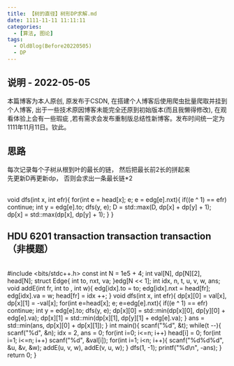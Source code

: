 ```yaml
---
title: 【树的直径】树形DP求解.md
date: 1111-11-11 11:11:11
categories:
  - [算法, 图论]
tags:
  - OldBlog(Before20220505)
  - DP
---
```


## 说明 - 2022-05-05
本篇博客为本人原创, 原发布于CSDN, 在搭建个人博客后使用爬虫批量爬取并挂到个人博客, 出于一些技术原因博客未能完全还原到初始版本(而且我懒得修改), 在观看体验上会有一些瑕疵 ,若有需求会发布重制版总结性新博客。发布时间统一定为1111年11月11日。钦此。

## 思路

每次记录每个子树从根到叶的最长的链， 然后把最长前2长的拼起来  
先更新D再更新dp， 否则会求出一条最长链*2


​    
    void dfs(int x, int efr){
        for(int e = head[x]; e; e = edg[e].nxt){
            if((e ^ 1) == efr) continue;
            int y = edg[e].to;
            dfs(y, e);
            D = std::max(D, dp[x] + dp[y] + 1);
            dp[x] = std::max(dp[x], dp[y] + 1);
        }
    }


## HDU 6201 transaction transaction transaction（非模题）


​    
    #include <bits/stdc++.h>
    const int N = 1e5 + 4;
    int val[N], dp[N][2], head[N];
    struct Edge{
        int to, nxt, va;
    }edg[N << 1];
    int idx, n, t, u, v, w, ans;
    void addE(int fr, int to , int w){
        edg[idx].to = to;
        edg[idx].nxt = head[fr];
        edg[idx].va = w;
        head[fr] = idx ++;
    }
    void dfs(int x, int efr){
        dp[x][0] = val[x], dp[x][1] = -val[x];
        for(int e=head[x]; e; e=edg[e].nxt){
            if((e ^ 1) == efr) continue;
            int y = edg[e].to;
            dfs(y, e);
            dp[x][0] = std::min(dp[x][0], dp[y][0] + edg[e].va);
            dp[x][1] = std::min(dp[x][1], dp[y][1] + edg[e].va);
        }
        ans = std::min(ans, dp[x][0] + dp[x][1]);
    }
    int main(){
        scanf("%d", &t);
        while(t --){
            scanf("%d", &n);
            idx = 2, ans = 0;
            for(int i=0; i<=n; i++) head[i] = 0;
            for(int i=1; i<=n; i++) scanf("%d", &val[i]);
            for(int i=1; i<n; i++){
                scanf("%d%d%d", &u, &v, &w);
                addE(u, v, w), addE(v, u, w);
            }
            dfs(1, -1);
            printf("%d\n", -ans);
        }
        return 0;
    }

